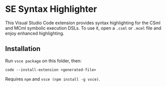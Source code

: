 # SE Syntax Highlighter

This Visual Studio Code extension provides syntax highlighting for the CSml and MCml symbolic execution DSLs. To use it, open a `.csml` or `.mcml` file and enjoy enhanced highlighting.

## Installation

Run `vsce package` on this folder, then:
```
code --install-extension <generated-file>
```
Requires `npm` and `vsce (npm install -g vsce)`.
